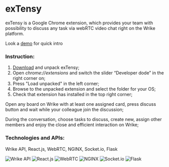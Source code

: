 # exTensy

exTensy is a Google Chrome extension, which provides your team with possibility to discuss any task via webRTC video chat right on the Wrike platform.

Look a [demo](https://www.youtube.com/watch?v=jvZLVsmT5as) for quick intro

### Instruction:

1) [Download](https://tensyteam.ru/extension.zip) and unpack exTensy;
2) Open *chrome://extensions* and switch the slider “Developer dode” in the right corner on;
3) Press "Load unpacked" in the left corner;
4) Browse to the unpacked extension and select the folder for your OS;
5) Check that extension has installed in the top right corner;

Open any board on Wrike with at least one assigned card, press discuss button and wait while your colleague join the discussion;

During the conversation, choose tasks to discuss, create new, assign other members and enjoy the close and efficient interaction on Wrike;


### Technologies and APIs:
Wrike API, React.js, WebRTC, NGINX, Socket.io, Flask

![Wrike API](https://i.ibb.co/FnWPtT9/5.png)
![React.js](https://i.ibb.co/d5K5F08/1.png)
![WebRTC](https://i.ibb.co/HhxB0nZ/6.png)
![NGINX](https://i.ibb.co/6F94g00/3.png)
![Socket.io](https://i.ibb.co/1JSqc7r/4.png)
![Flask](https://i.ibb.co/RgZn25w/2.png)
